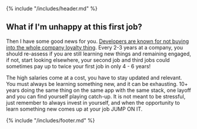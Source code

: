 {% include "/includes/header.md" %}

## What if I'm unhappy at this first job?

Then I have some good news for you. [Developers are known for not buying into the
whole company loyalty thing](https://www.inc.com/business-insider/tech-companies-employee-turnover-average-tenure-silicon-valley.html).
Every 2-3 years at a company, you should re-assess if you are still learning new things and remaining engaged, if not, start looking
elsewhere, your second job and third jobs could sometimes pay up to twice your first
job in only 4 - 6 years!

The high salaries come at a cost, you have to stay updated and relevant. You must always
be learning something new, and it can be exhausting. 10+ years doing the same thing on the
same app with the same stack, one layoff and you can find yourself playing catch-up. It is not
meant to be stressful, just remember to always invest in yourself, and when the opportunity
to learn something new comes up at your job JUMP ON IT.

{% include "/includes/footer.md" %}
